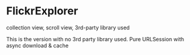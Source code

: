 # FlickrExplorer
collection view, scroll view, 3rd-party library used

This is the version with no 3rd party library used. Pure URLSession with async download & cache
